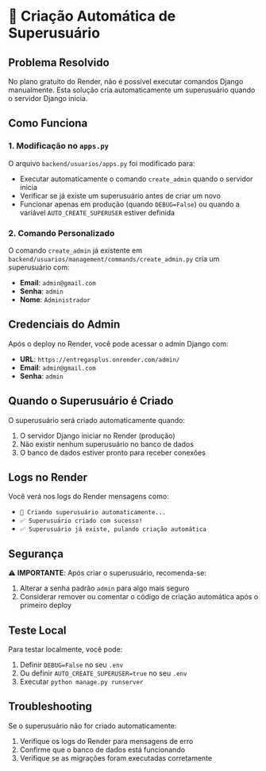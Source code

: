 # 🔧 Criação Automática de Superusuário

## Problema Resolvido
No plano gratuito do Render, não é possível executar comandos Django manualmente. Esta solução cria automaticamente um superusuário quando o servidor Django inicia.

## Como Funciona

### 1. Modificação no `apps.py`
O arquivo `backend/usuarios/apps.py` foi modificado para:
- Executar automaticamente o comando `create_admin` quando o servidor inicia
- Verificar se já existe um superusuário antes de criar um novo
- Funcionar apenas em produção (quando `DEBUG=False`) ou quando a variável `AUTO_CREATE_SUPERUSER` estiver definida

### 2. Comando Personalizado
O comando `create_admin` já existente em `backend/usuarios/management/commands/create_admin.py` cria um superusuário com:
- **Email**: `admin@gmail.com`
- **Senha**: `admin`
- **Nome**: `Administrador`

## Credenciais do Admin

Após o deploy no Render, você pode acessar o admin Django com:

- **URL**: `https://entregasplus.onrender.com/admin/`
- **Email**: `admin@gmail.com`
- **Senha**: `admin`

## Quando o Superusuário é Criado

O superusuário será criado automaticamente quando:
1. O servidor Django iniciar no Render (produção)
2. Não existir nenhum superusuário no banco de dados
3. O banco de dados estiver pronto para receber conexões

## Logs no Render

Você verá nos logs do Render mensagens como:
- `🔧 Criando superusuário automaticamente...`
- `✅ Superusuário criado com sucesso!`
- `✅ Superusuário já existe, pulando criação automática`

## Segurança

⚠️ **IMPORTANTE**: Após criar o superusuário, recomenda-se:
1. Alterar a senha padrão `admin` para algo mais seguro
2. Considerar remover ou comentar o código de criação automática após o primeiro deploy

## Teste Local

Para testar localmente, você pode:
1. Definir `DEBUG=False` no seu `.env`
2. Ou definir `AUTO_CREATE_SUPERUSER=true` no seu `.env`
3. Executar `python manage.py runserver`

## Troubleshooting

Se o superusuário não for criado automaticamente:
1. Verifique os logs do Render para mensagens de erro
2. Confirme que o banco de dados está funcionando
3. Verifique se as migrações foram executadas corretamente
